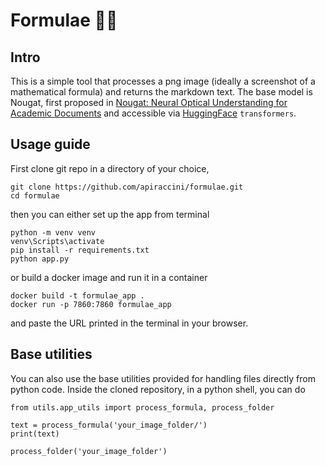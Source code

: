 # Formulae 🤗📑

## Intro

This is a simple tool that processes a png image (ideally a screenshot of a mathematical formula) and returns the markdown text.
The base model is Nougat, first proposed in [Nougat: Neural Optical Understanding for Academic Documents](https://doi.org/10.48550/arXiv.2308.13418) and accessible via [HuggingFace](https://huggingface.co/) `transformers`.

## Usage guide

First clone git repo in a directory of your choice,
```
git clone https://github.com/apiraccini/formulae.git
cd formulae
```

then you can either set up the app from terminal
```
python -m venv venv
venv\Scripts\activate
pip install -r requirements.txt
python app.py
```

or build a docker image and run it in a container
```
docker build -t formulae_app .
docker run -p 7860:7860 formulae_app
```

and paste the URL printed in the terminal in your browser.

## Base utilities

You can also use the base utilities provided for handling files directly from python code.
Inside the cloned repository, in a python shell, you can do
```
from utils.app_utils import process_formula, process_folder

text = process_formula('your_image_folder/')
print(text)

process_folder('your_image_folder')
```